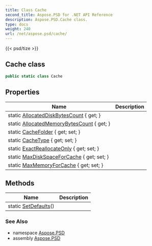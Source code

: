 ```yaml
---
title: Class Cache
second_title: Aspose.PSD for .NET API Reference
description: Aspose.PSD.Cache class. 
type: docs
weight: 240
url: /net/aspose.psd/cache/
---
```

{{< psd/tize >}}
## Cache class

```csharp
public static class Cache
```

## Properties

| Name | Description |
| --- | --- |
| static [AllocatedDiskBytesCount](../../aspose.psd/cache/allocateddiskbytescount/) { get; } |  |
| static [AllocatedMemoryBytesCount](../../aspose.psd/cache/allocatedmemorybytescount/) { get; } |  |
| static [CacheFolder](../../aspose.psd/cache/cachefolder/) { get; set; } |  |
| static [CacheType](../../aspose.psd/cache/cachetype/) { get; set; } |  |
| static [ExactReallocateOnly](../../aspose.psd/cache/exactreallocateonly/) { get; set; } |  |
| static [MaxDiskSpaceForCache](../../aspose.psd/cache/maxdiskspaceforcache/) { get; set; } |  |
| static [MaxMemoryForCache](../../aspose.psd/cache/maxmemoryforcache/) { get; set; } |  |

## Methods

| Name | Description |
| --- | --- |
| static [SetDefaults](../../aspose.psd/cache/setdefaults/)() |  |

### See Also

* namespace [Aspose.PSD](../../aspose.psd/)
* assembly [Aspose.PSD](../../)


